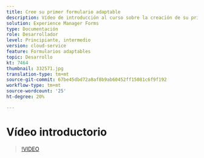 ```yaml
---
title: Cree su primer formulario adaptable
description: Vídeo de introducción al curso sobre la creación de su primer formulario adaptable
solution: Experience Manager Forms
type: Documentación
role: Desarrollador
level: Principiante, intermedio
version: cloud-service
feature: Formularios adaptables
topic: Desarrollo
kt: 7464
thumbnail: 332571.jpg
translation-type: tm+mt
source-git-commit: 67be45dbd72a8af8b9ab60452ff15081c6f9f192
workflow-type: tm+mt
source-wordcount: '25'
ht-degree: 20%

---
```



# Vídeo introductorio


>[!VIDEO](https://video.tv.adobe.com/v/332571?quality=12&learn=on)


